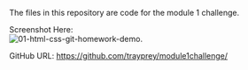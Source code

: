 The files in this repository are code for the module 1 challenge.   
  
Screenshot Here:  
![01-html-css-git-homework-demo](https://user-images.githubusercontent.com/119766277/210649488-5e4d876c-bc4f-4e3a-a682-7466d3eb6fcc.png). 

    
GitHub URL: https://github.com/trayprey/module1challenge/
